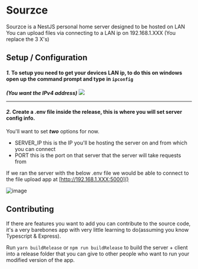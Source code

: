# Sourzce
Sourzce is a NestJS personal home server designed to be hosted on LAN
You can upload files via connecting to a LAN ip on 192.168.1.XXX (You replace the 3 X's)

## Setup / Configuration
#### ***1.*** To setup you need to get your devices LAN ip, to do this on windows open up the command prompt and type in `ipconfig`

***(You want the IPv4 address)***
![](https://user-images.githubusercontent.com/36866793/92984774-c403eb00-f47a-11ea-95ac-ce49b258bc0b.png)

<hr>

#### ***2.*** Create a .env file inside the release, this is where you will set server config info.
You'll want to set ***two*** options for now.
- SERVER_IP this is the IP you'll be hosting the server on and from which you can connect
- PORT this is the port on that server that the server will take requests from

If we ran the server with the below .env file we would be able to connect to the file upload app at [http://192.168.1.XXX:5000]()

![image](https://user-images.githubusercontent.com/36866793/92984855-7cca2a00-f47b-11ea-8f1b-cd6d81de3724.png)

## Contributing
If there are features you want to add you can contribute to the source code, it's a very barebones app with very little learning to do(assuming you know Typescript & Express).

Run `yarn buildRelease` or `npm run buildRelease` to build the server + client into a release folder that you can give to other people who want to run your modified version of the app.